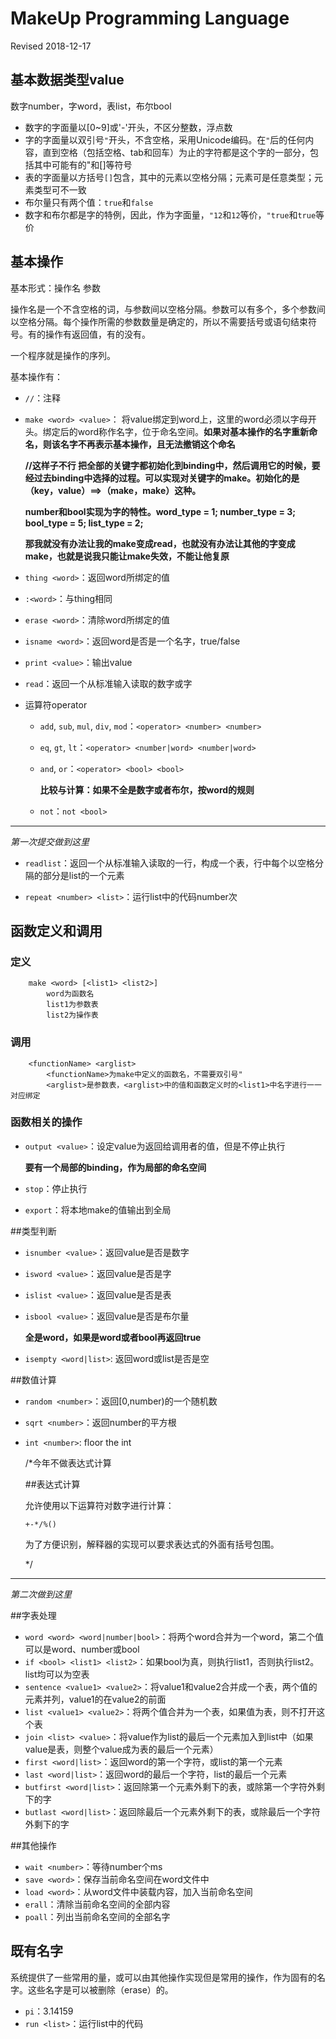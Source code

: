 # MakeUp Programming Language

Revised 2018-12-17

## 基本数据类型value

数字number，字word，表list，布尔bool

* 数字的字面量以[0~9]或'-'开头，不区分整数，浮点数
* 字的字面量以双引号`"`开头，不含空格，采用Unicode编码。在`"`后的任何内容，直到空格（包括空格、tab和回车）为止的字符都是这个字的一部分，包括其中可能有的"和[]等符号
* 表的字面量以方括号`[]`包含，其中的元素以空格分隔；元素可是任意类型；元素类型可不一致
* 布尔量只有两个值：`true`和`false`
* 数字和布尔都是字的特例，因此，作为字面量，`"12`和`12`等价，`"true`和`true`等价

## 基本操作

基本形式：操作名 参数

操作名是一个不含空格的词，与参数间以空格分隔。参数可以有多个，多个参数间以空格分隔。每个操作所需的参数数量是确定的，所以不需要括号或语句结束符号。有的操作有返回值，有的没有。

一个程序就是操作的序列。

基本操作有：

* `//`：注释

* `make <word> <value>`： 将value绑定到word上，这里的word必须以字母开头。绑定后的word称作名字，位于命名空间。**如果对基本操作的名字重新命名，则该名字不再表示基本操作，且无法撤销这个命名**

  **//这样子不行 把全部的关键字都初始化到binding中，然后调用它的时候，要经过去binding中选择的过程。可以实现对关键字的make。初始化的是（key，value）==>（make，make）这种。**

  **number和bool实现为字的特性。word_type = 1; number_type = 3; bool_type = 5; list_type = 2;** 



  **那我就没有办法让我的make变成read，也就没有办法让其他的字变成make，也就是说我只能让make失效，不能让他复原**

* `thing <word>`：返回word所绑定的值

* `:<word>`：与thing相同

* `erase <word>`：清除word所绑定的值

* `isname <word>`：返回word是否是一个名字，true/false

* `print <value>`：输出value

* `read`：返回一个从标准输入读取的数字或字

* 运算符operator
  * `add`, `sub`, `mul`, `div`, `mod`：`<operator> <number> <number>`

  * `eq`, `gt`, `lt`：`<operator> <number|word> <number|word>`

  * `and`, `or`：`<operator> <bool> <bool>`

    **比较与计算：如果不全是数字或者布尔，按word的规则**

  * `not`：`not <bool>`

---

*第一次提交做到这里*

* `readlist`：返回一个从标准输入读取的一行，构成一个表，行中每个以空格分隔的部分是list的一个元素

* `repeat <number> <list>`：运行list中的代码number次

## 函数定义和调用

### 定义

		make <word> [<list1> <list2>]
			word为函数名
			list1为参数表
			list2为操作表

### 调用

		<functionName> <arglist>
			<functionName>为make中定义的函数名，不需要双引号"
			<arglist>是参数表，<arglist>中的值和函数定义时的<list1>中名字进行一一对应绑定

### 函数相关的操作

* `output <value>`：设定value为返回给调用者的值，但是不停止执行

  **要有一个局部的binding，作为局部的命名空间**

* `stop`：停止执行

* `export`：将本地make的值输出到全局

##类型判断

* `isnumber <value>`：返回value是否是数字 

* `isword <value>`：返回value是否是字

* `islist <value>`：返回value是否是表 

* `isbool <value>`：返回value是否是布尔量 

  **全是word，如果是word或者bool再返回true**

* `isempty <word|list>`: 返回word或list是否是空

##数值计算

* `random <number>`：返回[0,number)的一个随机数

* `sqrt <number>`：返回number的平方根

* `int <number>`: floor the int

  /*今年不做表达式计算

  ##表达式计算

  允许使用以下运算符对数字进行计算：

  ```
  +-*/%()
  ```

  为了方便识别，解释器的实现可以要求表达式的外面有括号包围。

  */

---

*第二次做到这里*

##字表处理

* `word <word> <word|number|bool>`：将两个word合并为一个word，第二个值可以是word、number或bool
* `if <bool> <list1> <list2>`：如果bool为真，则执行list1，否则执行list2。list均可以为空表
* `sentence <value1> <value2>`：将value1和value2合并成一个表，两个值的元素并列，value1的在value2的前面
* `list <value1> <value2>`：将两个值合并为一个表，如果值为表，则不打开这个表
* `join <list> <value>`：将value作为list的最后一个元素加入到list中（如果value是表，则整个value成为表的最后一个元素）
* `first <word|list>`：返回word的第一个字符，或list的第一个元素
* `last <word|list>`：返回word的最后一个字符，list的最后一个元素
* `butfirst <word|list>`：返回除第一个元素外剩下的表，或除第一个字符外剩下的字
* `butlast <word|list>`：返回除最后一个元素外剩下的表，或除最后一个字符外剩下的字

##其他操作

* `wait <number>`：等待number个ms
* `save <word>`：保存当前命名空间在word文件中
* `load <word>`：从word文件中装载内容，加入当前命名空间
* `erall`：清除当前命名空间的全部内容
* `poall`：列出当前命名空间的全部名字

## 既有名字

系统提供了一些常用的量，或可以由其他操作实现但是常用的操作，作为固有的名字。这些名字是可以被删除（erase）的。

* `pi`：3.14159
* `run <list>`：运行list中的代码


